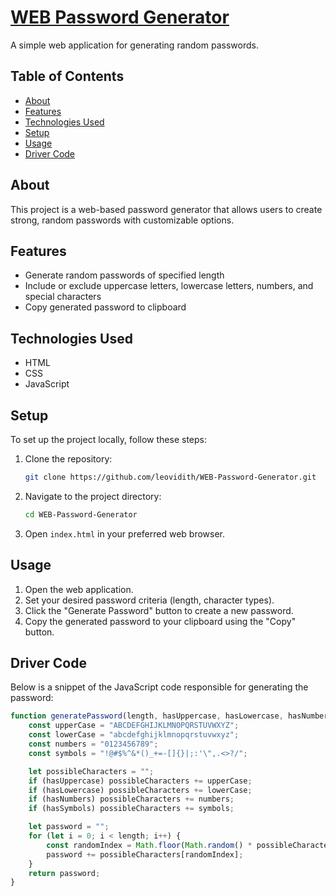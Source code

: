 # [WEB Password Generator](https://leovidith.github.io/WEB-Password-Generator/)

A simple web application for generating random passwords.

## Table of Contents

- [About](https://github.com/leovidith/WEB-Password-Generator/blob/main/README.md#about)
- [Features](https://github.com/leovidith/WEB-Password-Generator/blob/main/README.md#features)
- [Technologies Used](https://github.com/leovidith/WEB-Password-Generator/blob/main/README.md#technologies-used)
- [Setup](https://github.com/leovidith/WEB-Password-Generator/blob/main/README.md#setup)
- [Usage](https://github.com/leovidith/WEB-Password-Generator/blob/main/README.md#usage)
- [Driver Code](https://github.com/leovidith/WEB-Password-Generator/blob/main/README.md#driver-code)
## About

This project is a web-based password generator that allows users to create strong, random passwords with customizable options.

## Features

- Generate random passwords of specified length
- Include or exclude uppercase letters, lowercase letters, numbers, and special characters
- Copy generated password to clipboard

## Technologies Used

- HTML
- CSS
- JavaScript

## Setup

To set up the project locally, follow these steps:

1. Clone the repository:
    ```bash
    git clone https://github.com/leovidith/WEB-Password-Generator.git
    ```
2. Navigate to the project directory:
    ```bash
    cd WEB-Password-Generator
    ```
3. Open `index.html` in your preferred web browser.

## Usage

1. Open the web application.
2. Set your desired password criteria (length, character types).
3. Click the "Generate Password" button to create a new password.
4. Copy the generated password to your clipboard using the "Copy" button.

## Driver Code

Below is a snippet of the JavaScript code responsible for generating the password:

```javascript
function generatePassword(length, hasUppercase, hasLowercase, hasNumbers, hasSymbols) {
    const upperCase = "ABCDEFGHIJKLMNOPQRSTUVWXYZ";
    const lowerCase = "abcdefghijklmnopqrstuvwxyz";
    const numbers = "0123456789";
    const symbols = "!@#$%^&*()_+=-[]{}|;:'\",.<>?/";

    let possibleCharacters = "";
    if (hasUppercase) possibleCharacters += upperCase;
    if (hasLowercase) possibleCharacters += lowerCase;
    if (hasNumbers) possibleCharacters += numbers;
    if (hasSymbols) possibleCharacters += symbols;

    let password = "";
    for (let i = 0; i < length; i++) {
        const randomIndex = Math.floor(Math.random() * possibleCharacters.length);
        password += possibleCharacters[randomIndex];
    }
    return password;
}
```

